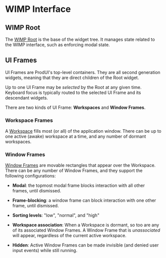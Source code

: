 # WIMP Interface

## WIMP Root

The [WIMP Root](../widgets/wimp/root_wimp.md) is the base of the widget tree. It manages state related to the WIMP interface, such as enforcing modal state.


## UI Frames

UI Frames are ProdUI's top-level containers. They are all second generation widgets, meaning that they are direct children of the Root widget.

Up to one UI Frame may be *selected* by the Root at any given time. Keyboard focus is typically routed to the selected UI Frame and its descendant widgets.

There are two kinds of UI Frame: **Workspaces** and **Window Frames**.


### Workspace Frames

A [Workspace](../widgets/wimp/workspace.md) fills most (or all) of the application window. There can be up to one active (awake) workspace at a time, and any number of dormant workspaces.


### Window Frames

[Window Frames](../widgets/wimp/window_frame.md) are movable rectangles that appear over the Workspace. There can be any number of Window Frames, and they support the following configurations:

* **Modal**: the topmost modal frame blocks interaction with all other frames, until dismissed.

* **Frame-blocking**: a window frame can block interaction with one other frame, until dismissed.

* **Sorting levels**: "low", "normal", and "high"

* **Workspace association**: When a Workspace is dormant, so too are any of its associated Window Frames. A Window Frame that is *unassociated* will appear, regardless of the current active workspace.

* **Hidden**: Active Window Frames can be made invisible (and denied user input events) while still running.
